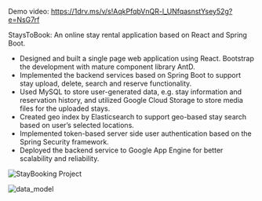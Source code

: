 Demo video: https://1drv.ms/v/s!AqkPfqbVnQR-l_UNfqasnstYsey52g?e=NsG7rf


StaysToBook: An online stay rental application based on React and Spring Boot.
 - Designed and built a single page web application using React. Bootstrap the development with mature component library AntD.
 - Implemented the backend services based on Spring Boot to support stay upload, delete, search and reserve functionality.
 - Used MySQL to store user-generated data, e.g. stay information and reservation history, and utilized Google Cloud Storage to store media files for the uploaded stays.
 - Created geo index by Elasticsearch to support geo-based stay search based on user’s selected locations.
 - Implemented token-based server side user authentication based on the Spring Security framework. 
 - Deployed the backend service to Google App Engine for better scalability and reliability.
 


![StayBooking Project](https://user-images.githubusercontent.com/107577761/184507448-4dde9902-adfe-4c22-b0ec-f73a8e21d28b.png)

![data_model](https://user-images.githubusercontent.com/107577761/184413621-8ff82bba-5ea8-4c9e-b049-73c27f1643a0.png)
